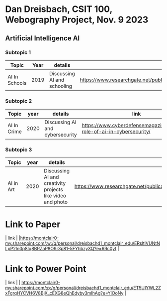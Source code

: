 # Dan Dreisbach, CSIT 100, Webography Project, Nov. 9 2023
## Artificial Intelligence AI
### Subtopic 1
| Topic | Year | details | link |
|-------|------|---------|------|
| AI In Schools | 2019 | Discussing AI and schooling | https://www.researchgate.net/publication/332180327_Artificial_Intelligence_in_Education_Promise_and_Implications_for_Teaching_and_Learning |

### Subtopic 2
| Topic | year | details | link |  
|-------|------|---------|------|
| AI In Crime  | 2020 | Discussing AI and cybersecurity | https://www.cyberdefensemagazine.com/the-role-of-ai-in-cybersecurity/ |

### Subtopic 3
| Topic | year | details | link |
|-------|------|---------|------|
| AI in Art | 2020 | Discussing AI and creativity projects like video and photo | https://www.researchgate.net/publication/357587491_AI_Video_Editing_a_Survey |
# Link to Paper
| link |
|https://montclair0-my.sharepoint.com/:w:/g/personal/dreisbachd1_montclair_edu/ERsltIVUNtNLpP2In0p8Iq8BRZaP8O9r3p81-5FYhbzyXQ?e=6Rc0yt |
# Link to Power Point
| link |
| https://montclair0-my.sharepoint.com/:p:/g/personal/dreisbachd1_montclair_edu/ET5UIYWL2ZxFgrqHYCVH6V8BjX_cEXG8eQhEdyby3mIhAg?e=YlOoNy |
